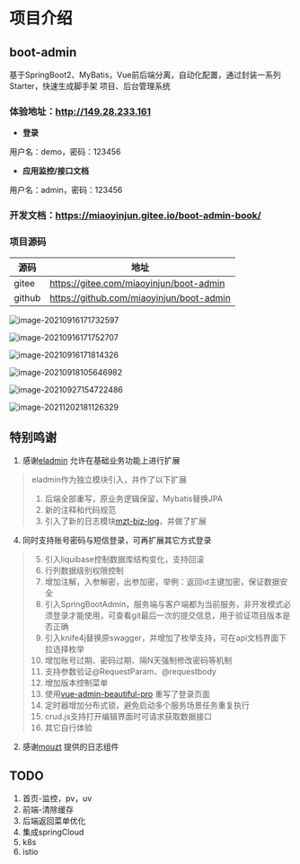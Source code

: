 # 项目介绍

## boot-admin

基于SpringBoot2、MyBatis，Vue前后端分离，自动化配置，通过封装一系列Starter，快速生成脚手架 项目、后台管理系统

### 体验地址：http://149.28.233.161

- **登录**

用户名：demo，密码：123456

- **应用监控/接口文档**

用户名：admin，密码：123456

### 开发文档：https://miaoyinjun.gitee.io/boot-admin-book/

### 项目源码

| 源码   | 地址                                     |
| ------ | ---------------------------------------- |
| gitee  | https://gitee.com/miaoyinjun/boot-admin  |
| github | https://github.com/miaoyinjun/boot-admin |


![image-20210916171732597](https://miaoyinjun.gitee.io/boot-admin-book/assets/image-20210916171732597.png)

![image-20210916171752707](https://miaoyinjun.gitee.io/boot-admin-book/assets/image-20210916171752707.png)

![image-20210916171814326](https://miaoyinjun.gitee.io/boot-admin-book/assets/image-20210916171814326.png)

![image-20210918105646982](https://miaoyinjun.gitee.io/boot-admin-book/assets/image-20210918105646982.png)

![image-20210927154722486](https://miaoyinjun.gitee.io/boot-admin-book/assets/image-20210927154722486.png)

![image-20211202181126329](https://miaoyinjun.gitee.io/boot-admin-book/assets/image-20211202181126329.png)
## 特别鸣谢

1. 感谢[eladmin](https://github.com/elunez/eladmin) 允许在基础业务功能上进行扩展

>eladmin作为独立模块引入，并作了以下扩展
> 1. 后端全部重写，原业务逻辑保留，Mybatis替换JPA
> 2. 新的注释和代码规范
> 3. 引入了新的日志模块[mzt-biz-log](https://github.com/mouzt/mzt-biz-log)，并做了扩展
4. 同时支持账号密码与短信登录，可再扩展其它方式登录
> 5. 引入liquibase控制数据库结构变化，支持回滚
> 6. 行列数据级别权限控制
> 7. 增加注解，入参解密，出参加密，举例：返回id主键加密，保证数据安全
> 8. 引入SpringBootAdmin，服务端与客户端都为当前服务，非开发模式必须登录才能使用，可查看git最后一次的提交信息，用于验证项目版本是否正确
> 9. 引入knife4j替换原swagger，并增加了枚举支持，可在api文档界面下拉选择枚举
> 10. 增加账号过期、密码过期、隔N天强制修改密码等机制
> 11. 支持参数验证@RequestParam、@requestbody
> 12. 增加版本控制菜单
> 13. 使用[vue-admin-beautiful-pro](https://github.com/chuzhixin/vue-admin-beautiful-pro) 重写了登录页面
> 14. 定时器增加分布式锁，避免启动多个服务场景任务重复执行
> 15. crud.js支持打开编辑界面时可请求获取数据接口
> 17. 其它自行体验

2. 感谢[mouzt](https://github.com/mouzt/mzt-biz-log/) 提供的日志组件


## TODO
1. 首页-监控，pv，uv
2. 前端-清除缓存
3. 后端返回菜单优化
4. 集成springCloud
5. k8s
6. istio